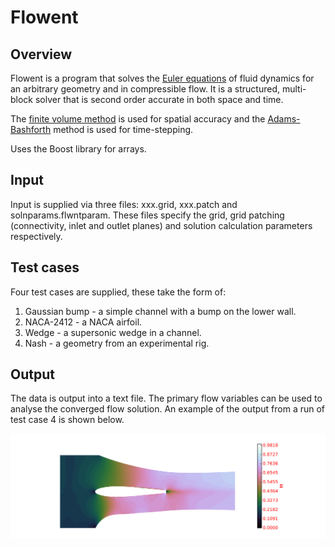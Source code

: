 # Flowent
## Overview
Flowent is a program that solves the [Euler equations](https://en.wikipedia.org/wiki/Euler_equations_(fluid_dynamics)) of fluid dynamics for an arbitrary geometry and in compressible flow. It is a structured, multi-block solver that is second order accurate in both space and time.

The [finite volume method](https://en.wikipedia.org/wiki/Finite_volume_method) is used for spatial accuracy and the [Adams-Bashforth](https://en.wikipedia.org/wiki/Linear_multistep_method#Two-step_Adams%E2%80%93Bashforth) method is used for time-stepping. 

Uses the Boost library for arrays.

## Input
Input is supplied via three files: xxx.grid, xxx.patch and solnparams.flwntparam. These files specify the grid, grid patching (connectivity, inlet and outlet planes) and solution calculation parameters respectively. 

## Test cases
Four test cases are supplied, these take the form of:
1. Gaussian bump - a simple channel with a bump on the lower wall.
2. NACA-2412 - a NACA airfoil.
3. Wedge - a supersonic wedge in a channel.
4. Nash - a geometry from an experimental rig.

## Output
The data is output into a text file. The primary flow variables can be used to analyse the converged flow solution. An example of the output from a run of test case 4 is shown below.

<img src="resources/images/nash.png" width="600">
